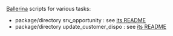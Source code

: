 [Ballerina](https://ballerina.io/) scripts for various tasks:
* package/directory srv_opportunity : see [its README](https://github.com/ctitdoc/bal/blob/main/srv_opportunity/README.md)
* package/directory update_customer_dispo : see [its README](https://github.com/ctitdoc/bal/blob/main/update_customer_dispo/README.md)
